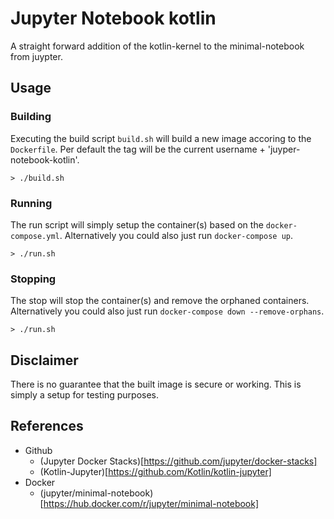# Jupyter Notebook kotlin

A straight forward addition of the kotlin-kernel to the minimal-notebook from juypter.

## Usage

### Building

Executing the build script `build.sh` will build a new image accoring to the `Dockerfile`.
Per default the tag will be the current username + 'juyper-notebook-kotlin'.

```
> ./build.sh
```

### Running

The run script will simply setup the container(s) based on the `docker-compose.yml`.
Alternatively you could also just run `docker-compose up`.

```
> ./run.sh
```

### Stopping

The stop will stop the container(s) and remove the orphaned containers.
Alternatively you could also just run `docker-compose down --remove-orphans`.

```
> ./run.sh
```

## Disclaimer

There is no guarantee that the built image is secure or working.
This is simply a setup for testing purposes.

## References

- Github
  - (Jupyter Docker Stacks)[https://github.com/jupyter/docker-stacks]
  - (Kotlin-Jupyter)[https://github.com/Kotlin/kotlin-jupyter]
- Docker
  - (jupyter/minimal-notebook)[https://hub.docker.com/r/jupyter/minimal-notebook]
